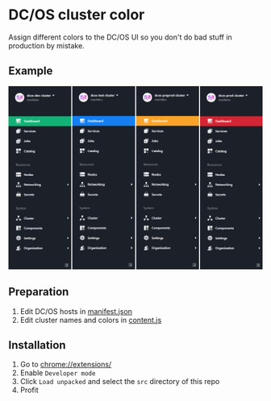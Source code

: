 # DC/OS cluster color

Assign different colors to the DC/OS UI so you don't do bad stuff in production by mistake.

## Example

![](screenshot.png)

## Preparation

1. Edit DC/OS hosts in [manifest.json](src/manifest.json#L12)
2. Edit cluster names and colors in [content.js](src/content.js#L6)

## Installation

1. Go to [chrome://extensions/](chrome://extensions/)
2. Enable `Developer mode`
3. Click `Load unpacked` and select the `src` directory of this repo
4. Profit